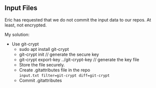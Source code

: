 ## Input Files

Eric has requested that we do not commit the input data to our repos.  At least, not encrypted.

My solution:
 
- Use git-crypt
  - sudo apt install git-crypt
  - git-crypt init // generate the secure key
  - git-crypt export-key ../git-crypt-key // generate the key file
  - Store the file securely.
  - Create .gitattributes file in the repo \
    `input.txt filter=git-crypt diff=git-crypt`
  - Commit .gitattributes
    